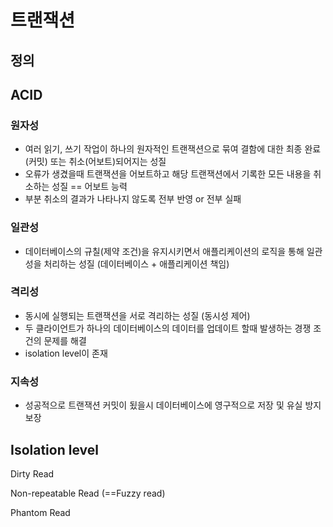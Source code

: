 # 트랜잭션

## 정의 

## ACID
### 원자성
- 여러 읽기, 쓰기 작업이 하나의 원자적인 트랜잭션으로 묶여 결함에 대한 최종 완료(커밋) 또는 취소(어보트)되어지는 성질
- 오류가 생겼을때 트랜잭션을 어보트하고 해당 트랜잭션에서 기록한 모든 내용을 취소하는 성질 == 어보트 능력
- 부분 취소의 결과가 나타나지 않도록 전부 반영 or 전부 실패

### 일관성
- 데이터베이스의 규칠(제약 조건)을 유지시키면서 애플리케이션의 로직을 통해 일관성을 처리하는 성질 (데이터베이스 + 애플리케이션 책임)

### 격리성
- 동시에 실행되는 트랜잭션을 서로 격리하는 성질 (동시성 제어)
- 두 클라이언트가 하나의 데이터베이스의 데이터를 업데이트 할때 발생하는 경쟁 조건의 문제를 해결
- isolation level이 존재

### 지속성
- 성공적으로 트랜잭션 커밋이 됬을시 데이터베이스에 영구적으로 저장 및 유실 방지 보장

## Isolation level

Dirty Read

Non-repeatable Read (==Fuzzy read)

Phantom Read



